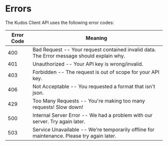 # Errors

The Kudos Client API uses the following error codes:

Error Code | Meaning
---------- | -------
400 | Bad Request -- Your request contained invalid data. The Error message should explain why.
401 | Unauthorized -- Your API key is wrong/invalid.
403 | Forbidden -- The request is out of scope for your API key.
406 | Not Acceptable -- You requested a format that isn't json.
429 | Too Many Requests -- You're making too many requests! Slow down!
500 | Internal Server Error -- We had a problem with our server. Try again later.
503 | Service Unavailable -- We're temporarily offline for maintenance. Please try again later.

